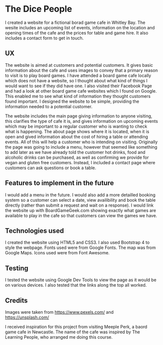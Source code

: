 
# The Dice People

I created a website for a fictional borad game cafe in Whitley Bay. 
The wesite includes an upcoming list of events, information on the location and opening times of the cafe and the prices for table and game hire. It also includes a contact form to get in touch.


## UX

The website is aimed at customers and potential customers. It gives basic information about the cafe and uses images to convey that a primary reason to visit is to play board games. 
I have attended a board game cafe locally which does not have a website, so I thought about what kind of things I would want to see if they did have one. I also visited their Facebook Page and had a look at other board game cafe websites which I found on Google. This enabled me to see what kind of information they thought customers found important.
I designed the website to be simple, providing the information needed to a potential customer.

The website includes the main page giving information to anyone visiting, this clarifies the type of cafe it is, and gives information on upcoming events which may be important to a regular customer who is wanting to check what is happening. 
The about page shows where it is located, when it is open and gived information about the cost of hiring a table or attending events. All of this will help a customer who is intending on visiting. 
Originally the page was going to include a menu, however that seemed like something to add later as we have already told the customer hot drinks, food and alcoholic drinks can be purchased, as well as confirming we provide for vegan and gluten free customers. Instead, I included a contact page where customers can ask questions or book a table. 


## Features to implement in the future

I would add a menu in the future. I would also add a more detailled booking system so a customer can select a date, view availibility and book the table directly (rather than submit a request and wait on a response).
I would link the website up with BoardGameGeek.com showing exactly what games are available to play in the cafe so that customers can view the games we have. 


## Technologies used

I created the website using HTML5 and CSS3. I also used Bootstrap 4 to style the webpage.
Fonts used were from Google Fonts.
The map was from Google Maps.
Icons used were from Font Awesome.


## Testing

I tested the website using Google Dev Tools to view the page as it would be on various devices. I also tested that the links along the top all worked.


## Credits

Images were taken from https://www.pexels.com/ and https://unsplash.com/

I received inspiration for this project from visiting Meeple Perk, a baord game cafe in Newcastle. 
The name of the cafe was inspired by The Learning People, who arranged me doing this course.
